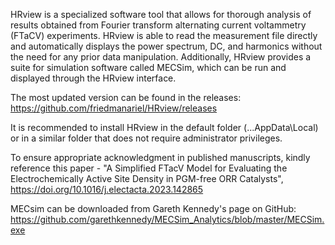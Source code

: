 HRview is a specialized software tool that allows for thorough analysis of results obtained from Fourier transform alternating current voltammetry (FTaCV) experiments. HRview is able to read the measurement file directly and automatically displays the power spectrum, DC, and harmonics without the need for any prior data manipulation. Additionally, HRview provides a suite for simulation software called MECSim, which can be run and displayed through the HRview interface.

The most updated version can be found in the releases: https://github.com/friedmanariel/HRview/releases

It is recommended to install HRview in the default folder (...AppData\Local\) or in a similar folder that does not require administrator privileges.

To ensure appropriate acknowledgment in published manuscripts, kindly reference this paper - "A Simplified FTacV Model for Evaluating the Electrochemically Active Site Density in PGM-free ORR Catalysts", https://doi.org/10.1016/j.electacta.2023.142865

MECsim can be downloaded from Gareth Kennedy's page on GitHub: https://github.com/garethkennedy/MECSim_Analytics/blob/master/MECSim.exe
